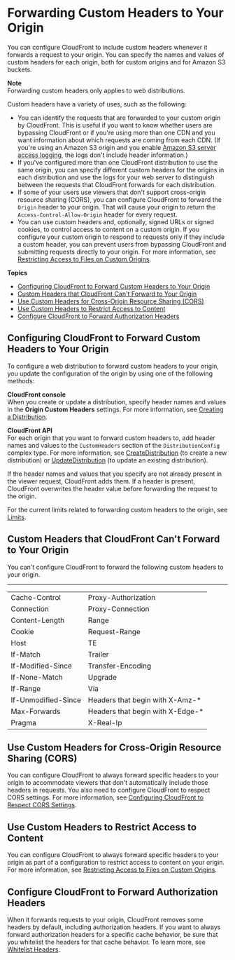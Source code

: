 # Forwarding Custom Headers to Your Origin<a name="forward-custom-headers"></a>

You can configure CloudFront to include custom headers whenever it forwards a request to your origin\. You can specify the names and values of custom headers for each origin, both for custom origins and for Amazon S3 buckets\.

**Note**  
Forwarding custom headers only applies to web distributions\.

Custom headers have a variety of uses, such as the following:
+ You can identify the requests that are forwarded to your custom origin by CloudFront\. This is useful if you want to know whether users are bypassing CloudFront or if you're using more than one CDN and you want information about which requests are coming from each CDN\. \(If you're using an Amazon S3 origin and you enable [Amazon S3 server access logging](https://docs.aws.amazon.com/AmazonS3/latest/dev/ServerLogs.html), the logs don't include header information\.\)
+ If you've configured more than one CloudFront distribution to use the same origin, you can specify different custom headers for the origins in each distribution and use the logs for your web server to distinguish between the requests that CloudFront forwards for each distribution\.
+ If some of your users use viewers that don't support cross\-origin resource sharing \(CORS\), you can configure CloudFront to forward the `Origin` header to your origin\. That will cause your origin to return the `Access-Control-Allow-Origin` header for every request\.
+ You can use custom headers and, optionally, signed URLs or signed cookies, to control access to content on a custom origin\. If you configure your custom origin to respond to requests only if they include a custom header, you can prevent users from bypassing CloudFront and submitting requests directly to your origin\. For more information, see [ Restricting Access to Files on Custom Origins](private-content-overview.md#forward-custom-headers-restrict-access)\.

**Topics**
+ [Configuring CloudFront to Forward Custom Headers to Your Origin](#forward-custom-headers-configure)
+ [Custom Headers that CloudFront Can't Forward to Your Origin](#forward-custom-headers-blacklist)
+ [Use Custom Headers for Cross\-Origin Resource Sharing \(CORS\)](#forward-custom-headers-cors)
+ [Use Custom Headers to Restrict Access to Content](#forward-custom-headers-to-restrict-access)
+ [Configure CloudFront to Forward Authorization Headers](#forward-custom-headers-authorization-headers)

## Configuring CloudFront to Forward Custom Headers to Your Origin<a name="forward-custom-headers-configure"></a>

To configure a web distribution to forward custom headers to your origin, you update the configuration of the origin by using one of the following methods: 

**CloudFront console**  
When you create or update a distribution, specify header names and values in the **Origin Custom Headers** settings\. For more information, see [Creating a Distribution](distribution-web-creating-console.md)\.

**CloudFront API**  
For each origin that you want to forward custom headers to, add header names and values to the `CustomHeaders` section of the `DistributionConfig` complex type\. For more information, see [CreateDistribution](https://docs.aws.amazon.com/cloudfront/latest/APIReference/API_CreateDistribution.html) \(to create a new distribution\) or [UpdateDistribution](https://docs.aws.amazon.com/cloudfront/latest/APIReference/API_UpdateDistribution.html) \(to update an existing distribution\)\. 

If the header names and values that you specify are not already present in the viewer request, CloudFront adds them\. If a header is present, CloudFront overwrites the header value before forwarding the request to the origin\.

For the current limits related to forwarding custom headers to the origin, see [Limits](cloudfront-limits.md)\.

## Custom Headers that CloudFront Can't Forward to Your Origin<a name="forward-custom-headers-blacklist"></a>

You can't configure CloudFront to forward the following custom headers to your origin\. 


****  

|  |  | 
| --- |--- |
| Cache\-Control | Proxy\-Authorization | 
| Connection | Proxy\-Connection | 
| Content\-Length | Range | 
| Cookie | Request\-Range | 
| Host | TE | 
| If\-Match | Trailer | 
| If\-Modified\-Since | Transfer\-Encoding | 
| If\-None\-Match | Upgrade | 
| If\-Range | Via | 
| If\-Unmodified\-Since | Headers that begin with X\-Amz\-\* | 
| Max\-Forwards | Headers that begin with X\-Edge\-\* | 
| Pragma | X\-Real\-Ip | 

## Use Custom Headers for Cross\-Origin Resource Sharing \(CORS\)<a name="forward-custom-headers-cors"></a>

You can configure CloudFront to always forward specific headers to your origin to accommodate viewers that don't automatically include those headers in requests\. You also need to configure CloudFront to respect CORS settings\. For more information, see [Configuring CloudFront to Respect CORS Settings](header-caching.md#header-caching-web-cors)\.

## Use Custom Headers to Restrict Access to Content<a name="forward-custom-headers-to-restrict-access"></a>

You can configure CloudFront to always forward specific headers to your origin as part of a configuration to restrict access to content on your origin\. For more information, see [ Restricting Access to Files on Custom Origins](private-content-overview.md#forward-custom-headers-restrict-access)\.

## Configure CloudFront to Forward Authorization Headers<a name="forward-custom-headers-authorization-headers"></a>

When it forwards requests to your origin, CloudFront removes some headers by default, including authorization headers\. If you want to always forward authorization headers for a specific cache behavior, be sure that you whitelist the headers for that cache behavior\. To learn more, see [Whitelist Headers](distribution-web-values-specify.md#DownloadDistValuesWhitelistHeaders)\.